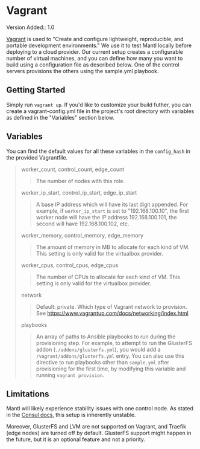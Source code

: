 Vagrant
=======

Version Added:: 1.0

[Vagrant](https://www.vagrantup.com/) is used to "Create and configure
lightweight, reproducible, and portable development environments." We
use it to test Mantl locally before deploying to a cloud provider. Our
current setup creates a configurable number of virtual machines, and you
can define how many you want to build using a configuration file as
described below. One of the control servers provisions the others using
the sample.yml playbook.

Getting Started
---------------

Simply run `vagrant up`. If you'd like to customize your build futher,
you can create a vagrant-config.yml file in the project's root directory
with variables as defined in the "Variables" section below.

Variables
---------

You can find the default values for all these variables in the
`config_hash` in the provided Vagrantfile.

> worker\_count, control\_count, edge\_count
>
> > The number of nodes with this role.
>
> worker\_ip\_start, control\_ip\_start, edge\_ip\_start
>
> > A base IP address which will have its last digit appended. For
> > example, if `worker_ip_start` is set to "192.168.100.10", the first
> > worker node will have the IP address 192.168.100.101, the second
> > will have 192.168.100.102, etc.
>
> worker\_memory, control\_memory, edge\_memory
>
> > The amount of memory in MB to allocate for each kind of VM. This
> > setting is only valid for the virtualbox provider.
>
> worker\_cpus, control\_cpus, edge\_cpus
>
> > The number of CPUs to allocate for each kind of VM. This setting is
> > only valid for the virtualbox provider.
>
> network
>
> > Default: private. Which type of Vagrant network to provision. See
> > <https://www.vagrantup.com/docs/networking/index.html>
>
> playbooks
>
> > An array of paths to Ansible playbooks to run during the
> > provisioning step. For example, to attempt to run the GlusterFS
> > addon (`./addons/glusterfs.yml`), you would add a
> > `/vagrant/addons/glusterfs.yml` entry. You can also use this
> > directive to run playbooks other than `sample.yml` after
> > provisioning for the first time, by modifying this variable and
> > running `vagrant provision`.

Limitations
-----------

Mantl will likely experience stability issues with one control node. As
stated in the [Consul
docs](https://www.consul.io/docs/guides/bootstrapping.html), this setup
is inherently unstable.

Moreover, GlusterFS and LVM are not supported on Vagrant, and Traefik
(edge nodes) are turned off by default. GlusterFS support might happen
in the future, but it is an optional feature and not a priority.

